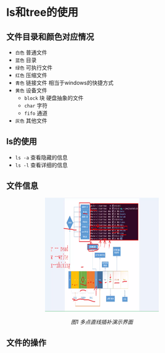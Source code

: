 # ls和tree的使用
## 文件目录和颜色对应情况
  - `白色` 普通文件
  - `蓝色` 目录
  - `绿色` 可执行文件
  - `红色` 压缩文件
- `青色` 链接文件  相当于windows的快捷方式
- `黄色` 设备文件
  - `block` 块  硬盘抽象的文件
  - `char` 字符
  - `fifo` 通道
- `灰色` 其他文件
## ls的使用
- `ls -a`  查看隐藏的信息
- `ls -l`  查看详细的信息
## 文件信息
<p align="center">
	<img src="https://github.com/kaitokuroba7/Linux_Ubuntu_learning/blob/master/img_0032.png" alt="Sample"  width="300" height="300">
	<p align="center">
		<em> 图1 多点直线插补演示界面</em>
	</p>
</p>

## 文件的操作

